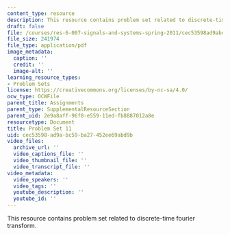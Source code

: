 ```yaml
---
content_type: resource
description: This resource contains problem set related to discrete-time fourier transform.
draft: false
file: /courses/res-6-007-signals-and-systems-spring-2011/cec53598ad9abc59ba27452ee69abd9b_MITRES_6_007S11_hw11.pdf
file_size: 241974
file_type: application/pdf
image_metadata:
  caption: ''
  credit: ''
  image-alt: ''
learning_resource_types:
- Problem Sets
license: https://creativecommons.org/licenses/by-nc-sa/4.0/
ocw_type: OCWFile
parent_title: Assignments
parent_type: SupplementalResourceSection
parent_uid: 2e9a8aff-96f8-e559-11ed-fb8887012a8e
resourcetype: Document
title: Problem Set 11
uid: cec53598-ad9a-bc59-ba27-452ee69abd9b
video_files:
  archive_url: ''
  video_captions_file: ''
  video_thumbnail_file: ''
  video_transcript_file: ''
video_metadata:
  video_speakers: ''
  video_tags: ''
  youtube_description: ''
  youtube_id: ''
---
```

This resource contains problem set related to discrete-time fourier transform.